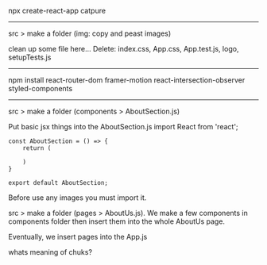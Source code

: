 npx create-react-app catpure

---

src > make a folder (img: copy and peast images)

clean up some file here...
Delete: index.css, App.css, App.test.js, logo, setupTests.js

---

npm install react-router-dom framer-motion react-intersection-observer styled-components

---

src > make a folder (components > AboutSection.js)

Put basic jsx things into the AboutSection.js
import React from 'react';

    const AboutSection = () => {
        return (

        )
    }

    export default AboutSection;

Before use any images you must import it.

src > make a folder (pages > AboutUs.js).
We make a few components in components folder
then insert them into the whole AboutUs page.

Eventually, we insert pages into the App.js

whats meaning of chuks?
